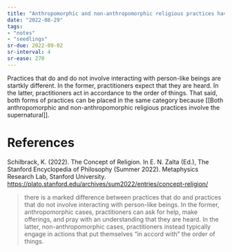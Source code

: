 ```yaml
---
title: "Anthropomorphic and non-anthropomorphic religious practices have different consequences"
date: "2022-08-29"
tags:
- "notes"
- "seedlings"
sr-due: 2022-09-02
sr-interval: 4
sr-ease: 270
---
```


Practices that do and do not involve interacting with person-like beings are startkly different. In the former, practitioners expect that they are heard. In the latter, practitioners act in accordance to the order of things. That said, both forms of practices can be placed in the same category because [[Both anthropomorphic and non-anthropomorphic religious practices involve the supernatural]].

# References

Schilbrack, K. (2022). The Concept of Religion. In E. N. Zalta (Ed.), The Stanford Encyclopedia of Philosophy (Summer 2022). Metaphysics Research Lab, Stanford University. https://plato.stanford.edu/archives/sum2022/entries/concept-religion/

> there is a marked difference between practices that do and practices that do not involve interacting with person-like beings. In the former, anthropomorphic cases, practitioners can ask for help, make offerings, and pray with an understanding that they are heard. In the latter, non-anthropomorphic cases, practitioners instead typically engage in actions that put themselves “in accord with” the order of things.